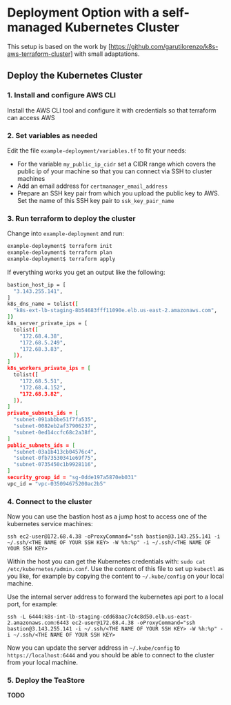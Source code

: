 # Deployment Option with a self-managed Kubernetes Cluster

This setup is based on the work by [https://github.com/garutilorenzo/k8s-aws-terraform-cluster] with small adaptations.

## Deploy the Kubernetes Cluster

### 1. Install and configure AWS CLI

Install the AWS CLI tool and configure it with credentials so that terraform can access AWS

### 2. Set variables as needed

Edit the file `example-deployment/variables.tf` to fit your needs:

* For the variable `my_public_ip_cidr` set a CIDR range which covers the public ip of your machine so that you can connect via SSH to cluster machines
* Add an email address for `certmanager_email_address`
* Prepare an SSH key pair from which you upload the public key to AWS. Set the name of this SSH key pair to `ssk_key_pair_name`

### 3. Run terraform to deploy the cluster

Change into `example-deployment` and run:

```sh
example-deployment$ terraform init
example-deployment$ terraform plan
example-deployment$ terraform apply
```

If everything works you get an output like the following:

```sh
bastion_host_ip = [
  "3.143.255.141",
]
k8s_dns_name = tolist([
  "k8s-ext-lb-staging-8b54683fff11090e.elb.us-east-2.amazonaws.com",
])
k8s_server_private_ips = [
  tolist([
    "172.68.4.38",
    "172.68.5.249",
    "172.68.3.83",
  ]),
]
k8s_workers_private_ips = [
  tolist([
    "172.68.5.51",
    "172.68.4.152",
    "172.68.3.82",
  ]),
]
private_subnets_ids = [
  "subnet-091abbbe51f7fa535",
  "subnet-0082eb2af37906237",
  "subnet-0ed14ccfc68c2a38f",
]
public_subnets_ids = [
  "subnet-03a1b413cb04576c4",
  "subnet-0fb73530341e69f75",
  "subnet-0735450c1b9928116",
]
security_group_id = "sg-0dde197a5870eb031"
vpc_id = "vpc-035094675200ac2b5"
```

### 4. Connect to the cluster

Now you can use the bastion host as a jump host to access one of the kubernetes service machines:

`ssh ec2-user@172.68.4.38 -oProxyCommand="ssh bastion@3.143.255.141 -i ~/.ssh/<THE NAME OF YOUR SSH KEY> -W %h:%p" -i ~/.ssh/<THE NAME OF YOUR SSH KEY>`

Within the host you can get the Kubernetes credentials with: `sudo cat /etc/kubernetes/admin.conf`.
Use the content of this file to set up `kubectl` as you like, for example by copying the content to `~/.kube/config` on your local machine.

Use the internal server address to forward the kubernetes api port to a local port, for example:

`ssh -L 6444:k8s-int-lb-staging-cdd68aac7c4c8d50.elb.us-east-2.amazonaws.com:6443 ec2-user@172.68.4.38 -oProxyCommand="ssh bastion@3.143.255.141 -i ~/.ssh/<THE NAME OF YOUR SSH KEY> -W %h:%p" -i ~/.ssh/<THE NAME OF YOUR SSH KEY>`

Now you can update the server address in `~/.kube/config` to `https://localhost:6444` and you should be able to connect to the cluster from your local machine.

### 5. Deploy the TeaStore

**TODO**
